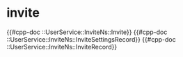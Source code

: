 # invite

{{#cpp-doc ::UserService::InviteNs::Invite}}
{{#cpp-doc ::UserService::InviteNs::InviteSettingsRecord}}
{{#cpp-doc ::UserService::InviteNs::InviteRecord}}
